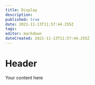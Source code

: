 ```yaml
---
title: Display
description: 
published: true
date: 2021-11-13T11:57:44.255Z
tags: 
editor: markdown
dateCreated: 2021-11-13T11:57:44.255Z
---
```


# Header
Your content here